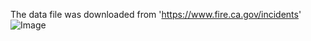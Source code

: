 The data file was downloaded from 'https://www.fire.ca.gov/incidents'
![Image](https://github.com/user-attachments/assets/596d1352-da27-4f6c-86b6-4ae2d3babece)
